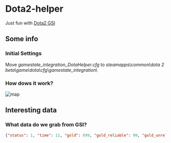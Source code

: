 # Dota2-helper
Just fun with [Dota2 GSI](https://gitlab.com/avalonparton/dota2gsi)

## Some info
### Initial Settings
Move *gamestate_integration_DotaHelper.cfg* to *steamapps\common\dota 2 beta\game\dota\cfg\gamestate_integration\\*

### How dows it work?
![map](https://github.com/FixedOctocat/Dota2-helper/blob/main/img/map.png)

## Interesting data
### What data do we grab from GSI?
```json
{"status": 1, "time": 11, "gold": 699, "gold_reliable": 99, "gold_unreliable": 600, "gold_from_hero_kills": 0, "gold_from_creep_kills": 0, "gold_from_income": 19, "gold_from_shared": 0, "gpm": 527, "xpm": 0, "buyback_cost": 261, "buyback_cooldown": 0}
```

